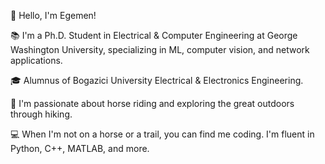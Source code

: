 👋 Hello, I'm Egemen!

📚 I'm a Ph.D. Student in Electrical & Computer Engineering at George Washington University, specializing in ML, computer vision, and network applications.

🎓 Alumnus of Bogazici University Electrical & Electronics Engineering.

🐎 I'm passionate about horse riding and exploring the great outdoors through hiking.

💻 When I'm not on a horse or a trail, you can find me coding. I'm fluent in Python, C++, MATLAB, and more.


